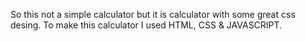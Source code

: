 So this not a simple calculator but it is calculator with some great css desing. To make this calculator I used HTML, CSS & JAVASCRIPT.
